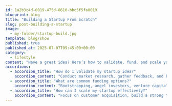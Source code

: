 ```yaml
---
id: 1a2b3c4d-0019-475d-8610-bbc5f5fa0019
blueprint: blog
title: "Building a Startup From Scratch"
slug: post-building-a-startup
image:
  - my-folder/startup-build.jpg
template: blog/show
published: true
published_at: 2025-07-07T09:45:00+00:00
category:
  - lifestyle
content: "Have a great idea? Here’s how to validate, fund, and scale your new business."
accordions:
  - accordion_title: "How do I validate my startup idea?"
    accordion_content: "Conduct market research, gather feedback, and build a minimum viable product (MVP)."
  - accordion_title: "What are common funding options?"
    accordion_content: "Bootstrapping, angel investors, venture capital, and crowdfunding are popular options."
  - accordion_title: "How can I scale my startup effectively?"
    accordion_content: "Focus on customer acquisition, build a strong team, and optimize your business processes."
---
```

